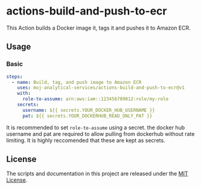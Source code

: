 # actions-build-and-push-to-ecr

This Action builds a Docker image it, tags it and pushes it to Amazon ECR.

## Usage

### Basic

```yaml
steps:
  - name: Build, tag, and push image to Amazon ECR
    uses: moj-analytical-services/actions-build-and-push-to-ecr@v1
    with:
      role-to-assume: arn:aws:iam::123456789012:role/my-role
    secrets:
      username: ${{ secrets.YOUR_DOCKER_HUB_USERNAME }}
      pat: ${{ secrets.YOUR_DOCKERHUB_READ_ONLY_PAT }}
```

It is recommended to set `role-to-assume` using a secret.
the docker hub username and pat are required to allow pulling from dockerhub without rate limiting. It is highly reccomended that these are kept as secrets.

## License

The scripts and documentation in this project are released under the
[MIT License](./LICENSE).
